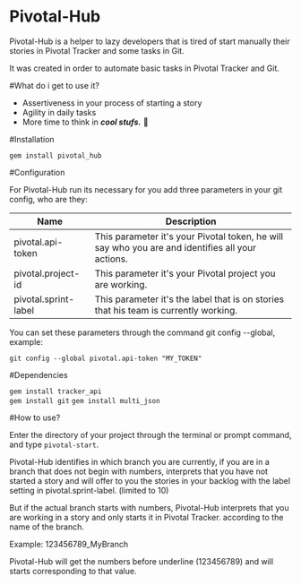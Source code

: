 # Pivotal-Hub
Pivotal-Hub is a helper to lazy developers that is tired of start manually their stories in Pivotal Tracker and some tasks in Git.

It was created in order to automate basic tasks in Pivotal Tracker and Git.

#What do i get to use it?

* Assertiveness in your process of starting a story
* Agility in daily tasks
* More time to think in _**cool stufs.**_ :metal:

#Installation

`gem install pivotal_hub`

#Configuration

For Pivotal-Hub run its necessary for you add three parameters in your git config, who are they:

Name | Description
------------ | -------------
pivotal.api-token | This parameter it's your Pivotal token, he will say who you are and identifies all your actions.
pivotal.project-id | This parameter it's your Pivotal project you are working.
pivotal.sprint-label | This parameter it's the label that is on stories that his team is currently working.
 
You can set these parameters through the command git config --global, example:

`git config --global pivotal.api-token "MY_TOKEN"`

#Dependencies

`gem install tracker_api` <br />
`gem install git`
`gem install multi_json`

#How to use?

Enter the directory of your project through the terminal or prompt command, and type `pivotal-start`.

Pivotal-Hub identifies in which branch you are currently, if you are in a branch that does not begin with numbers, interprets that
you have not started a story and will offer to you the stories in your backlog with the label setting in pivotal.sprint-label. (limited to 10)

But if the actual branch starts with numbers, Pivotal-Hub interprets that you are working in a story and only starts it in Pivotal Tracker. according to the name of the branch.

Example: 123456789_MyBranch

Pivotal-Hub will get the numbers before underline (123456789) and will starts corresponding to that value.
